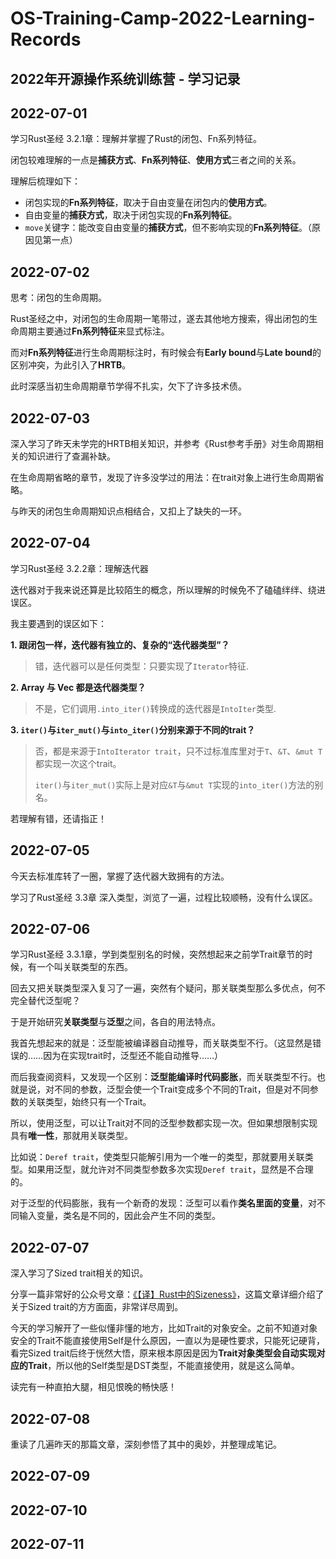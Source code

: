 # OS-Training-Camp-2022-Learning-Records
2022年开源操作系统训练营 - 学习记录
---
## 2022-07-01
学习Rust圣经 3.2.1章：理解并掌握了Rust的闭包、Fn系列特征。

闭包较难理解的一点是**捕获方式**、**Fn系列特征**、**使用方式**三者之间的关系。

理解后梳理如下：

- 闭包实现的**Fn系列特征**，取决于自由变量在闭包内的**使用方式**。
- 自由变量的**捕获方式**，取决于闭包实现的**Fn系列特征**。
- `move`关键字：能改变自由变量的**捕获方式**，但不影响实现的**Fn系列特征**。（原因见第一点）

## 2022-07-02
思考：闭包的生命周期。

Rust圣经之中，对闭包的生命周期一笔带过，遂去其他地方搜索，得出闭包的生命周期主要通过**Fn系列特征**来显式标注。

而对**Fn系列特征**进行生命周期标注时，有时候会有**Early bound**与**Late bound**的区别冲突，为此引入了**HRTB**。

此时深感当初生命周期章节学得不扎实，欠下了许多技术债。

## 2022-07-03
深入学习了昨天未学完的HRTB相关知识，并参考《Rust参考手册》对生命周期相关的知识进行了查漏补缺。

在生命周期省略的章节，发现了许多没学过的用法：在trait对象上进行生命周期省略。

与昨天的闭包生命周期知识点相结合，又扣上了缺失的一环。

## 2022-07-04
学习Rust圣经 3.2.2章：理解迭代器

迭代器对于我来说还算是比较陌生的概念，所以理解的时候免不了磕磕绊绊、绕进误区。

我主要遇到的误区如下：

**1. 跟闭包一样，迭代器有独立的、复杂的“迭代器类型”？**

> 错，迭代器可以是任何类型：只要实现了`Iterator`特征.

**2. Array 与 Vec 都是迭代器类型？**

> 不是，它们调用`.into_iter()`转换成的迭代器是`IntoIter`类型.

**3. `iter()`与`iter_mut()`与`into_iter()`分别来源于不同的trait？**

> 否，都是来源于`IntoIterator trait`，只不过标准库里对于`T`、`&T`、`&mut T`都实现一次这个trait。
> 
> `iter()`与`iter_mut()`实际上是对应`&T`与`&mut T`实现的`into_iter()`方法的别名。

若理解有错，还请指正！

## 2022-07-05
今天去标准库转了一圈，掌握了迭代器大致拥有的方法。

学习了Rust圣经 3.3章 深入类型，浏览了一遍，过程比较顺畅，没有什么误区。

## 2022-07-06
学习Rust圣经 3.3.1章，学到类型别名的时候，突然想起来之前学Trait章节的时候，有一个叫关联类型的东西。

回去又把关联类型深入复习了一遍，突然有个疑问，那关联类型那么多优点，何不完全替代泛型呢？

于是开始研究**关联类型**与**泛型**之间，各自的用法特点。

我首先想起来的就是：泛型能被编译器自动推导，而关联类型不行。（这显然是错误的……因为在实现trait时，泛型还不能自动推导……）

而后我查阅资料，又发现一个区别：**泛型能编译时代码膨胀**，而关联类型不行。也就是说，对不同的参数，泛型会使一个Trait变成多个不同的Trait，但是对不同参数的关联类型，始终只有一个Trait。

所以，使用泛型，可以让Trait对不同的泛型参数都实现一次。但如果想限制实现具有**唯一性**，那就用关联类型。

比如说：`Deref trait`，使类型只能解引用为一个唯一的类型，那就要用关联类型。如果用泛型，就允许对不同类型参数多次实现`Deref trait`，显然是不合理的。

对于泛型的代码膨胀，我有一个新奇的发现：泛型可以看作**类名里面的变量**，对不同输入变量，类名是不同的，因此会产生不同的类型。

## 2022-07-07
深入学习了Sized trait相关的知识。

分享一篇非常好的公众号文章：[《【译】Rust中的Sizeness》](https://mp.weixin.qq.com/s/5eRaXMewRqdyrnwhYU3HIg)，这篇文章详细介绍了关于Sized trait的方方面面，非常详尽周到。

今天的学习解开了一些似懂非懂的地方，比如Trait的对象安全。之前不知道对象安全的Trait不能直接使用Self是什么原因，一直以为是硬性要求，只能死记硬背，看完Sized trait后终于恍然大悟，原来根本原因是因为**Trait对象类型会自动实现对应的Trait**，所以他的Self类型是DST类型，不能直接使用，就是这么简单。

读完有一种直拍大腿，相见恨晚的畅快感！

## 2022-07-08
重读了几遍昨天的那篇文章，深刻参悟了其中的奥妙，并整理成笔记。

## 2022-07-09

## 2022-07-10

## 2022-07-11
